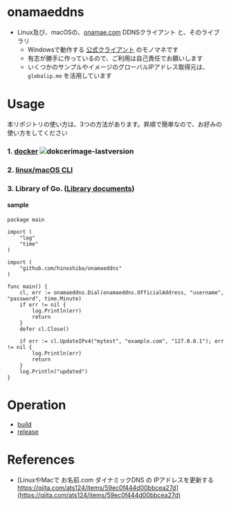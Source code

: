 onamaeddns
===

* Linux及び、macOSの、[onamae.com](https://help.onamae.com/answer/7920) DDNSクライアント と、そのライブラリ
	* Windowsで動作する [公式クライアント](https://help.onamae.com/answer/7920) のモノマネです
	* 有志が勝手に作っているので、ご利用は自己責任でお願いします
	* いくつかのサンプルやイメージのグローバルIPアドレス取得元は、`globalip.me` を活用しています

# Usage

本リポジトリの使い方は、3つの方法があります。昇順で簡単なので、お好みの使い方をしてください  

### 1. [docker](./usage-docker.md) ![dokcerimage-lastversion](https://img.shields.io/docker/v/hinoshiba/onamaeddns.svg)
### 2. [linux/macOS CLI](./usage-cli.md)
### 3. Library of Go. ([Library documents](https://pkg.go.dev/github.com/hinoshiba/onamaeddns))

#### sample
```
package main

import (
	"log"
	"time"
)

import (
	"github.com/hinoshiba/onamaeddns"
)

func main() {
	cl, err := onamaeddns.Dial(onamaeddns.OfficialAddress, "username", "password", time.Minute)
	if err != nil {
		log.Println(err)
		return
	}
	defer cl.Close()

	if err := cl.UpdateIPv4("mytest", "example.com", "127.0.0.1"); err != nil {
		log.Println(err)
		return
	}
	log.Println("updated")
}
```

# Operation

* [build](./ope/build.md)
* [release](./ope/release.md)

# References

* [LinuxやMacで お名前.com ダイナミックDNS の IPアドレスを更新する https://qiita.com/ats124/items/59ec0f444d00bbcea27d](https://qiita.com/ats124/items/59ec0f444d00bbcea27d)
